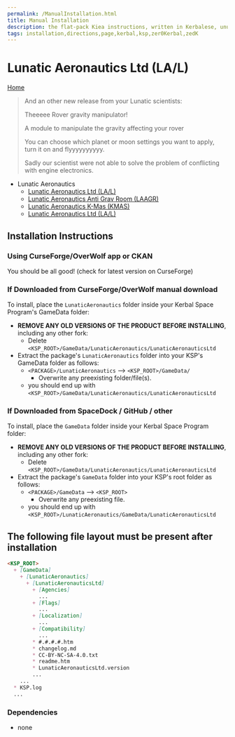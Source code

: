 ```yaml
---
permalink: /ManualInstallation.html
title: Manual Installation
description: the flat-pack Kiea instructions, written in Kerbalese, unusally present
tags: installation,directions,page,kerbal,ksp,zer0Kerbal,zedK
---
```


<!-- ManualInstallation.md v1.1.7.0
Lunatic Aeronautics Ltd (LA/L)
created: 01 Oct 2019
updated: 18 Apr 2022 -->

<!-- based upon work by Lisias -->

# Lunatic Aeronautics Ltd (LA/L)

[Home](./index.md)

> And an other new release from your Lunatic scientists:
>
> Theeeee Rover gravity manipulator!
>
> A module to manipulate the gravity affecting your rover
>
> You can choose which planet or moon settings you want to apply, turn it on and flyyyyyyyyyy.
>
> Sadly our scientist were not able to solve the problem of conflicting with engine electronics.

* Lunatic Aeronautics
  * [Lunatic Aeronautics Ltd (LA/L)][LAL]
  * [Lunatic Aeronautics Anti Grav Room (LAAGR)][LAAGR]
  * [Lunatic Aeronautics K-Mas (KMAS)][KMAS]
  * [Lunatic Aeronautics Ltd (LA/L)][LAL]

## Installation Instructions

### Using CurseForge/OverWolf app or CKAN

You should be all good! (check for latest version on CurseForge)

### If Downloaded from CurseForge/OverWolf manual download

To install, place the `LunaticAeronautics` folder inside your Kerbal Space Program's GameData folder:

* **REMOVE ANY OLD VERSIONS OF THE PRODUCT BEFORE INSTALLING**, including any other fork:
  * Delete `<KSP_ROOT>/GameData/LunaticAeronautics/LunaticAeronauticsLtd`
* Extract the package's `LunaticAeronautics` folder into your KSP's GameData folder as follows:
  * `<PACKAGE>/LunaticAeronautics` --> `<KSP_ROOT>/GameData/`
    * Overwrite any preexisting folder/file(s).
  * you should end up with `<KSP_ROOT>/GameData/LunaticAeronautics/LunaticAeronauticsLtd`

### If Downloaded from SpaceDock / GitHub / other

To install, place the `GameData` folder inside your Kerbal Space Program folder:

* **REMOVE ANY OLD VERSIONS OF THE PRODUCT BEFORE INSTALLING**, including any other fork:
  * Delete `<KSP_ROOT>/GameData/LunaticAeronautics/LunaticAeronauticsLtd`
* Extract the package's `GameData` folder into your KSP's root folder as follows:
  * `<PACKAGE>/GameData` --> `<KSP_ROOT>`
    * Overwrite any preexisting file.
  * you should end up with `<KSP_ROOT>/LunaticAeronautics/GameData/LunaticAeronauticsLtd`

## The following file layout must be present after installation

```markdown
<KSP_ROOT>
  + [GameData]
    + [LunaticAeronautics]
      + [LunaticAeronauticsLtd]
        + [Agencies]
          ...
        + [Flags]
          ...
        + [Localization]
          ...
        + [Compatibility]
          ...
        * #.#.#.#.htm
        * changelog.md
        * CC-BY-NC-SA-4.0.txt
        * readme.htm
        * LunaticAeronauticsLtd.version
        ...
    ...
  * KSP.log
  ...
```

### Dependencies

* none

[LAL]: https://forum.kerbalspaceprogram.com/index.php?/topic/208613-*/ "Lunatic Aeronautics Ltd (LA/L)"
[KMAS]: https://github.com/zer0Kerbal/KMAS "Lunatic Aeronautics K-MAS"
[RAGS]: https://forum.kerbalspaceprogram.com/index.php?/topic/208483-*/ "Rover Anti Gravity System"
[LAAGR]: https://forum.kerbalspaceprogram.com/index.php?/topic/208502-*/  "Anti Grav Room"
